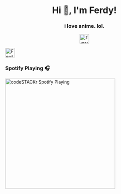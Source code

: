<h1 align="center">Hi 👋, I'm Ferdy!</h1>
<h3 align="center">i love anime. lol.</h3>

<p align="center">
<a href="https://instagram.com/ferrrmi" target="blank"><img align="center" src="https://cdn.jsdelivr.net/npm/simple-icons@3.0.1/icons/instagram.svg" alt="ferrrmi" height="30" width="30" /></a>

<a href="https://www.linkedin.com/mwlite/in/ferdy-muhammad-084013195" target="blank"><img align="center" src="https://cdn.jsdelivr.net/npm/simple-icons@3.0.1/icons/linkedin.svg" alt="Ferdy Muhammad Iqbal" height="30" width="30" /></a>
<br>
### Spotify Playing 🎧
[<img src="https://now-playing-codestackr.vercel.app/api/spotify-playing" alt="codeSTACKr Spotify Playing" width="350" />](https://open.spotify.com/user/swyqyimdc12jajde4vpwd2x1b)

</p>